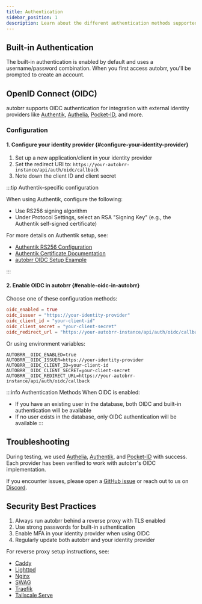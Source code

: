 ```yaml
---
title: Authentication
sidebar_position: 1
description: Learn about the different authentication methods supported by autobrr
---
```


## Built-in Authentication

The built-in authentication is enabled by default and uses a username/password combination. When you first access autobrr, you'll be prompted to create an account.

## OpenID Connect (OIDC)

autobrr supports OIDC authentication for integration with external identity providers like [Authentik](https://goauthentik.io/), [Authelia](https://www.authelia.com/), [Pocket-ID](https://github.com/stonith404/pocket-id), and more.

### Configuration

#### 1. Configure your identity provider {#configure-your-identity-provider}

1. Set up a new application/client in your identity provider
2. Set the redirect URI to: `https://your-autobrr-instance/api/auth/oidc/callback`
3. Note down the client ID and client secret

:::tip Authentik-specific configuration

When using Authentik, configure the following:

- Use RS256 signing algorithm
- Under Protocol Settings, select an RSA "Signing Key" (e.g., the Authentik self-signed certificate)

For more details on Authentik setup, see:

- [Authentik RS256 Configuration](https://github.com/goauthentik/authentik/issues/9250)
- [Authentik Certificate Documentation](https://docs.goauthentik.io/docs/sys-mgmt/certificates#default-certificate)
- [autobrr OIDC Setup Example](https://github.com/autobrr/autobrr/pull/1853#issuecomment-2543410055)

:::

#### 2. Enable OIDC in autobrr {#enable-oidc-in-autobrr}

Choose one of these configuration methods:

```toml title="config.toml"
oidc_enabled = true
oidc_issuer = "https://your-identity-provider"
oidc_client_id = "your-client-id"
oidc_client_secret = "your-client-secret"
oidc_redirect_url = "https://your-autobrr-instance/api/auth/oidc/callback"
```

Or using environment variables:

```env
AUTOBRR__OIDC_ENABLED=true
AUTOBRR__OIDC_ISSUER=https://your-identity-provider
AUTOBRR__OIDC_CLIENT_ID=your-client-id
AUTOBRR__OIDC_CLIENT_SECRET=your-client-secret
AUTOBRR__OIDC_REDIRECT_URL=https://your-autobrr-instance/api/auth/oidc/callback
```

:::info Authentication Methods
When OIDC is enabled:

- If you have an existing user in the database, both OIDC and built-in authentication will be available
- If no user exists in the database, only OIDC authentication will be available
  :::

## Troubleshooting

During testing, we used [Authelia](https://www.authelia.com/), [Authentik](https://goauthentik.io/), and [Pocket-ID](https://github.com/stonith404/pocket-id) with success. Each provider has been verified to work with autobrr's OIDC implementation.

If you encounter issues, please open a [GitHub issue](https://github.com/autobrr/autobrr/issues/new?template=bug_report.md) or reach out to us on [Discord](https://discord.gg/WQ2eUycxyT).

## Security Best Practices

1. Always run autobrr behind a reverse proxy with TLS enabled
2. Use strong passwords for built-in authentication
3. Enable MFA in your identity provider when using OIDC
4. Regularly update both autobrr and your identity provider

For reverse proxy setup instructions, see:

- [Caddy](../installation/reverse-proxy/caddy)
- [Lighttpd](../installation/reverse-proxy/lighttpd)
- [Nginx](../installation/reverse-proxy/nginx)
- [SWAG](../installation/reverse-proxy/swag)
- [Traefik](../installation/reverse-proxy/traefik)
- [Tailscale Serve](../installation/reverse-proxy/tailscale-serve)
